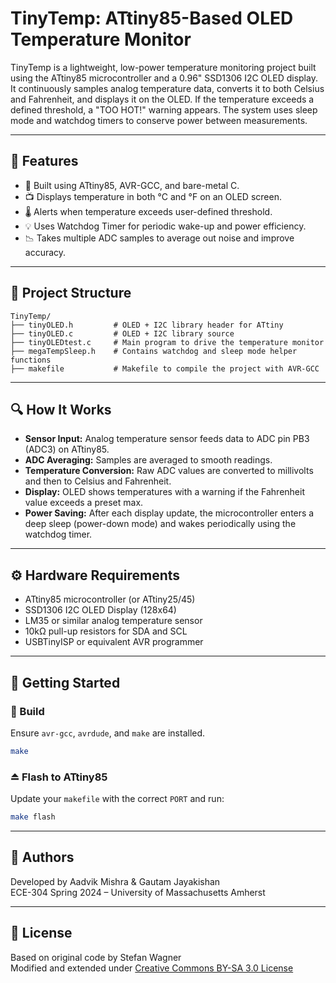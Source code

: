 
# TinyTemp: ATtiny85-Based OLED Temperature Monitor

TinyTemp is a lightweight, low-power temperature monitoring project built using the ATtiny85 microcontroller and a 0.96" SSD1306 I2C OLED display. It continuously samples analog temperature data, converts it to both Celsius and Fahrenheit, and displays it on the OLED. If the temperature exceeds a defined threshold, a "TOO HOT!" warning appears. The system uses sleep mode and watchdog timers to conserve power between measurements.

---

## 🔧 Features

- 🧠 Built using ATtiny85, AVR-GCC, and bare-metal C.
- 📺 Displays temperature in both °C and °F on an OLED screen.
- 🌡️ Alerts when temperature exceeds user-defined threshold.
- 💡 Uses Watchdog Timer for periodic wake-up and power efficiency.
- 📉 Takes multiple ADC samples to average out noise and improve accuracy.

---

## 📁 Project Structure

```
TinyTemp/
├── tinyOLED.h         # OLED + I2C library header for ATtiny
├── tinyOLED.c         # OLED + I2C library source
├── tinyOLEDtest.c     # Main program to drive the temperature monitor
├── megaTempSleep.h    # Contains watchdog and sleep mode helper functions
├── makefile           # Makefile to compile the project with AVR-GCC
```

---

## 🔍 How It Works

- **Sensor Input:** Analog temperature sensor feeds data to ADC pin PB3 (ADC3) on ATtiny85.
- **ADC Averaging:** Samples are averaged to smooth readings.
- **Temperature Conversion:** Raw ADC values are converted to millivolts and then to Celsius and Fahrenheit.
- **Display:** OLED shows temperatures with a warning if the Fahrenheit value exceeds a preset max.
- **Power Saving:** After each display update, the microcontroller enters a deep sleep (power-down mode) and wakes periodically using the watchdog timer.

---

## ⚙️ Hardware Requirements

- ATtiny85 microcontroller (or ATtiny25/45)
- SSD1306 I2C OLED Display (128x64)
- LM35 or similar analog temperature sensor
- 10kΩ pull-up resistors for SDA and SCL
- USBTinyISP or equivalent AVR programmer

---

## 🚀 Getting Started

### 🔨 Build

Ensure `avr-gcc`, `avrdude`, and `make` are installed.

```bash
make
```

### ⏏️ Flash to ATtiny85

Update your `makefile` with the correct `PORT` and run:

```bash
make flash
```

---

## 🧪 Authors

Developed by Aadvik Mishra & Gautam Jayakishan  
ECE-304 Spring 2024 – University of Massachusetts Amherst

---

## 📜 License

Based on original code by Stefan Wagner  
Modified and extended under [Creative Commons BY-SA 3.0 License](http://creativecommons.org/licenses/by-sa/3.0/)
